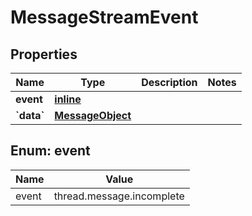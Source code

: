 
# MessageStreamEvent

## Properties
| Name | Type | Description | Notes |
| ------------ | ------------- | ------------- | ------------- |
| **event** | [**inline**](#Event) |  |  |
| **&#x60;data&#x60;** | [**MessageObject**](MessageObject.md) |  |  |


<a id="Event"></a>
## Enum: event
| Name | Value |
| ---- | ----- |
| event | thread.message.incomplete |



